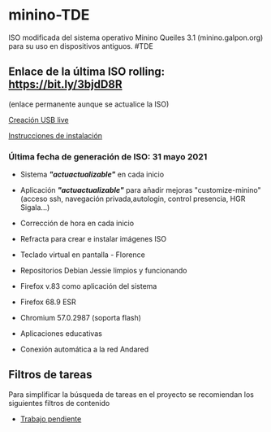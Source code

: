 # minino-TDE
ISO modificada del sistema operativo Minino Queiles 3.1 (minino.galpon.org) para su uso en dispositivos antiguos. #TDE

## Enlace de la última ISO rolling: https://bit.ly/3bjdD8R
(enlace permanente aunque se actualice la ISO)

 [Creación USB live](https://github.com/aosucas499/minino-TDE/wiki/1.-Creaci%C3%B3n-USB-Live)
 
 [Instrucciones de instalación](https://github.com/aosucas499/minino-TDE/wiki/2.-Instalaci%C3%B3n)
 

### Última fecha de generación de ISO: 31 mayo 2021

 +  Sistema ***"actuactualizable"*** en cada inicio

 +  Aplicación ***"actuactualizable"*** para añadir mejoras "customize-minino" (acceso ssh, navegación privada,autologin, control presencia, HGR Sigala...)
 
 +  Corrección de hora en cada inicio 
 
 +  Refracta para crear e instalar imágenes ISO 
 
 +  Teclado virtual en pantalla - Florence

 +  Repositorios Debian Jessie limpios y funcionando

 +  Firefox v.83 como aplicación del sistema

 +  Firefox 68.9 ESR

 +  Chromium 57.0.2987 (soporta flash)

 +  Aplicaciones educativas

 +  Conexión automática a la red Andared

 ## Filtros de tareas
 
 Para simplificar la búsqueda de tareas en el proyecto se recomiendan los siguientes filtros de contenido
 
 + [Trabajo pendiente](https://github.com/aosucas499/minino-TDE/issues?q=is%3Aissue+is%3Aopen+-label%3AIDEA+-label%3ADUDA)
